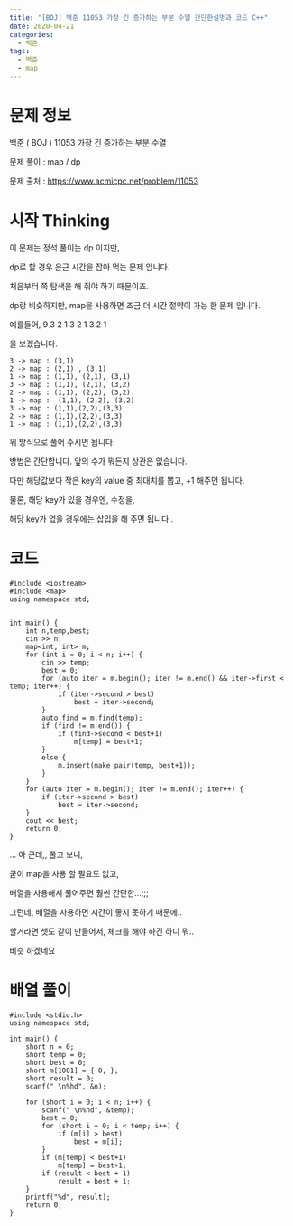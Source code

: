 ```yaml
---
title: "[BOJ] 백준 11053 가장 긴 증가하는 부분 수열 간단한설명과 코드 C++"
date: 2020-04-21
categories: 
  - 백준
tags: 
  - 백준
  - map
---
```

# 문제 정보
백준 ( BOJ ) 11053 가장 긴 증가하는 부분 수열

문제 풀이 : map / dp 

문제 출처 : https://www.acmicpc.net/problem/11053


# 시작 Thinking

이 문제는 정석 풀이는 dp 이지만, 

dp로 할 경우 은근 시간을 잡아 먹는 문제 입니다. 

처음부터 쭉 탐색을 해 줘야 하기 때문이죠. 

dp랑 비슷하지만, map을 사용하면 조금 더 시간 절약이 가능 한 문제 입니다. 

예를들어, 9 3 2 1 3 2 1 3 2 1 

을 보겠습니다. 

```
3 -> map : (3,1)
2 -> map : (2,1) , (3,1)
1 -> map : (1,1), (2,1), (3,1)
3 -> map : (1,1), (2,1), (3,2)
2 -> map : (1,1), (2,2), (3,2)
1 -> map :  (1,1), (2,2), (3,2)
3 -> map : (1,1),(2,2),(3,3)
2 -> map : (1,1),(2,2),(3,3)
1 -> map : (1,1),(2,2),(3,3)
```

위 방식으로 풀어 주시면 됩니다.

방법은 간단합니다. 앞의 수가 뭐든지 상관은 없습니다. 

다만 해당값보다 작은 key의 value 중 최대치를 뽑고, +1 해주면 됩니다. 

물론, 해당 key가 있을 경우엔, 수정을, 

해당 key가 없을 경우에는 삽입을 해 주면 됩니다 .



# 코드 
```
#include <iostream>
#include <map>
using namespace std;


int main() {
	int n,temp,best;
	cin >> n; 
	map<int, int> m;
	for (int i = 0; i < n; i++) {
		cin >> temp;
		best = 0;
		for (auto iter = m.begin(); iter != m.end() && iter->first < temp; iter++) {
			if (iter->second > best)
				best = iter->second;
		}
		auto find = m.find(temp);
		if (find != m.end()) {
			if (find->second < best+1)
				m[temp] = best+1;
		}
		else {
			m.insert(make_pair(temp, best+1));
		}
	}
	for (auto iter = m.begin(); iter != m.end(); iter++) {
		if (iter->second > best)
			best = iter->second;
	}
	cout << best;
	return 0;
}
```

... 아 근데,, 풀고 보니, 

굳이 map을 사용 할 필요도 없고, 

배열을 사용해서 풀어주면 훨씬 간단한...;;;

그런데, 배열을 사용하면 시간이 좋지 못하기 때문에..

할거라면 셋도 같이 만들어서, 체크를 해야 하긴 하니 뭐..

비슷 하겠네요

# 배열 풀이 
```
#include <stdio.h>
using namespace std;

int main() {
	short n = 0;
	short temp = 0;
	short best = 0;
	short m[1001] = { 0, };
	short result = 0;
	scanf(" \n%hd", &n);

	for (short i = 0; i < n; i++) {
		scanf(" \n%hd", &temp);
		best = 0;
		for (short i = 0; i < temp; i++) {
			if (m[i] > best)
				best = m[i];
		}
		if (m[temp] < best+1)
			m[temp] = best+1;
		if (result < best + 1)
			result = best + 1;
	}
	printf("%d", result);
	return 0;
}
```
